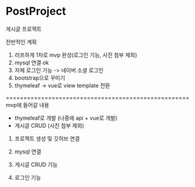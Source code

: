 # PostProject
게시글 프로젝트

전반적인 계획
1. 러프하게 1차로 mvp 완성(로그인 기능, 사진 첨부 제외)
2. mysql 연결 ok
3. 자체 로그인 기능 -> 네이버 소셜 로그인
4. bootstrap으로 꾸미기
5. thymeleaf -> vue로 view template 전환

====================================================
mvp에 들어갈 내용 
- thymeleaf로 개발 (나중에 api + vue로 개발)
- 게시글 CRUD (사진 첨부 제외)

1. 프로젝트 생성 및 깃허브 연결

2. mysql 연결

3. 게시글 CRUD 기능

4. 로그인 기능 



